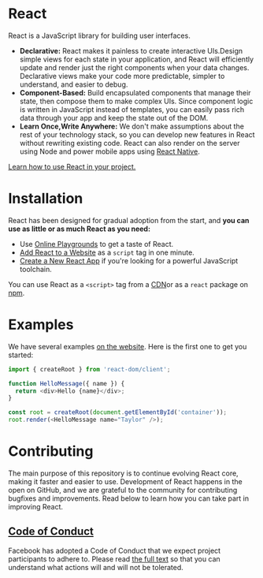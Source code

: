 React
=====

React is a JavaScript library for building user interfaces.

* **Declarative:** React makes it painless to create interactive UIs.Design simple views for each state in your application, and React will efficiently update and render just the right components when your data changes. Declarative views make your code more predictable, simpler to understand, and easier to debug.
* **Component-Based:** Build encapsulated components that manage their state, then compose them to make complex UIs. Since component logic is written in JavaScript instead of templates, you can easily pass rich data through your app and keep the state out of the DOM.
* **Learn Once,Write Anywhere:** We don't make assumptions about the rest of your technology stack, so you can develop new features in React without rewriting existing code. React can also render on the server using Node and power mobile apps using [React Native]().

[Learn how to use React in your project.]()

Installation
===

React has been designed for gradual adoption from the start, and **you can use as little or as much React as you need:**

*  Use [Online Playgrounds]() to get a taste of React.
* [Add React to a Website]() as a `script` tag in one minute.
* [Create a New React App]() if you're looking for a powerful JavaScript toolchain.

You can use React as a `<script>` tag from a [CDN]()or as a `react` package on [npm]().

# Examples

We have several examples [on the website](). Here is the first one to get you started:

```js
import { createRoot } from 'react-dom/client';

function HelloMessage({ name }) {
  return <div>Hello {name}</div>;
}

const root = createRoot(document.getElementById('container'));
root.render(<HelloMessage name="Taylor" />);
```

# Contributing

The main purpose of this repository is to continue evolving React core, making it faster and easier to use. Development of React happens in the open on GitHub, and we are grateful to the community for contributing bugfixes and improvements. Read below to learn how you can take part in improving React.

## [Code of Conduct]()

Facebook has adopted a Code of Conduct that we expect project participants to adhere to. Please read [the full text]() so that you can understand what actions will and will not be tolerated.